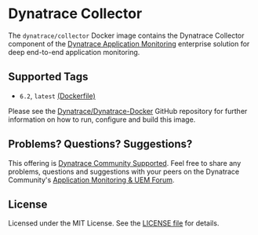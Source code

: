 # Dynatrace Collector

The `dynatrace/collector` Docker image contains the Dynatrace Collector component of the [Dynatrace Application Monitoring](http://www.dynatrace.com/en/products/application-monitoring.html) enterprise solution for deep end-to-end application monitoring.

## Supported Tags

- `6.2`, `latest` [(Dockerfile)](https://github.com/dynaTrace/Dynatrace-Docker/blob/master/Dynatrace-Collector/Dockerfile)

Please see the [Dynatrace/Dynatrace-Docker](https://github.com/dynaTrace/Dynatrace-Docker/tree/master/Dynatrace-Collector) GitHub repository for further information on how to run, configure and build this image.

## Problems? Questions? Suggestions?

This offering is [Dynatrace Community Supported](https://community.dynatrace.com/community/display/DL/Support+Levels#SupportLevels-Communitysupported/NotSupportedbyDynatrace(providedbyacommunitymember)). Feel free to share any problems, questions and suggestions with your peers on the Dynatrace Community's [Application Monitoring & UEM Forum](https://answers.dynatrace.com/spaces/146/index.html).

## License

Licensed under the MIT License. See the [LICENSE file](https://github.com/dynaTrace/Dynatrace-Docker/blob/master/LICENSE) for details.